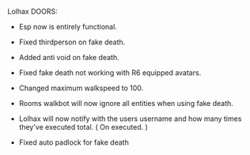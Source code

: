 Lolhax DOORS:

+ Esp now is entirely functional.

+ Fixed thirdperson on fake death.
+ Added anti void on fake death.
+ Fixed fake death not working with R6 equipped avatars.

+ Changed maximum walkspeed to 100.
+ Rooms walkbot will now ignore all entities when using fake death.

+ Lolhax will now notify with the users username and how many times they've executed total. ( On executed. )
+ Fixed auto padlock for fake death
